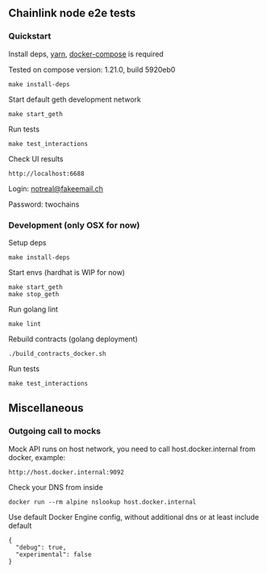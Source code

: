 ## Chainlink node e2e tests

### Quickstart
Install deps, [yarn](https://classic.yarnpkg.com/en/docs/install/#mac-stable), [docker-compose](https://docs.docker.com/compose/install/) is required

Tested on compose version: 1.21.0, build 5920eb0
```
make install-deps
```
Start default geth development network
```
make start_geth
```
Run tests
```
make test_interactions
```

Check UI results
```
http://localhost:6688
```

Login: notreal@fakeemail.ch

Password: twochains


### Development (only OSX for now)

Setup deps
```
make install-deps
```

Start envs (hardhat is WIP for now)
```
make start_geth
make stop_geth
```

Run golang lint
```
make lint
```

Rebuild contracts (golang deployment)
```
./build_contracts_docker.sh
```

Run tests
```
make test_interactions
```

## Miscellaneous
### Outgoing call to mocks
Mock API runs on host network, you need to call host.docker.internal from docker, example:
```
http://host.docker.internal:9092
```
Check your DNS from inside
```
docker run --rm alpine nslookup host.docker.internal
```
Use default Docker Engine config, without additional dns or at least include default
```
{
  "debug": true,
  "experimental": false
}
```